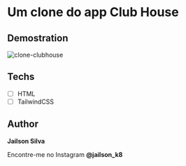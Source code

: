 # Um clone do app Club House

## Demostration
<img src="https://blogdoiphone.com/wp-content/uploads/2021/02/Clubhouse_telas.png" alt="clone-clubhouse">

## Techs
* [ ] HTML
* [ ] TailwindCSS

## Author

**Jailson Silva**

Encontre-me no Instagram **@jailson_k8**